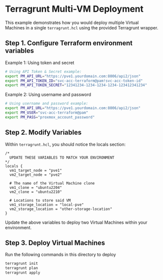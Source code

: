 # Terragrunt Multi-VM Deployment
This example demonstrates how you would deploy multiple Virtual Machines in a single `terragrunt.hcl` using the provided Terragrunt wrapper.

## Step 1. Configure Terraform environment variables

Example 1: Using token and secret
```bash
# Using API Token & Secret example:
export PM_API_URL="https://pve1.yourdomain.com:8006/api2/json"
export PM_API_TOKEN_ID="svc-acc-terraform@pam!svc-acc-token-id"
export PM_API_TOKEN_SECRET="12341234-1234-1234-1234-123412341234"
```

Example 2: Using username and password
```bash
# Using username and password example:
export PM_API_URL="https://pve1.yourdomain.com:8006/api2/json"
export PM_USER="svc-acc-terraform@pam"
export PM_PASS="proxmox_account_password"
```

## Step 2. Modify Variables

Within `terragrunt.hcl`, you should notice the locals section:

```
/*
  UPDATE THESE VARIABLES TO MATCH YOUR ENVIRONMENT
*/
locals {
  vm1_target_node = "pve1"
  vm2_target_node = "pve2"

  # The name of the Virtual Machine clone
  vm1_clone = "ubuntu2204"
  vm2_clone = "ubuntu2210"

  # Locations to store said VM
  vm1_storage_location = "local-pve"
  vm2_storage_location = "other-storage-location"
}
```

Update the above variables to deploy two Virtual Machines within your environment.


## Step 3. Deploy Virtual Machines

Run the following commands in this directory to deploy
```bash
terragrunt init
terragrunt plan
terragrunt apply
```
